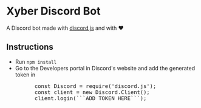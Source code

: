 # Xyber Discord Bot
A Discord bot made with <a href="https://discord.js.org/#/">discord.js</a> and with ❤️
<h2> Instructions </h2>
<ul>
   <li>Run <code>npm install</code></li>
   <li>Go to the <a>Developers</a> portal in Discord's website and add the generated token in<br>
      <pre>
      const Discord = require('discord.js');
      const client = new Discord.Client();
      client.login(```ADD TOKEN HERE```);
      </pre>
   </li>   
   
</ul>
